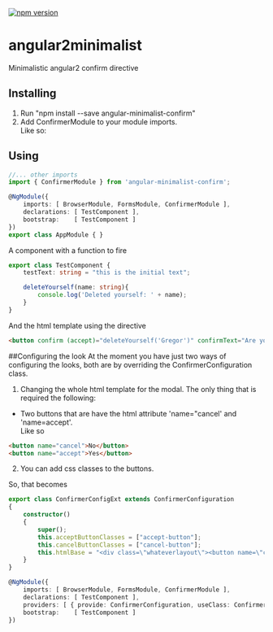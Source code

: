 [![npm version](https://badge.fury.io/js/angular-minimalist-confirm.svg)](https://badge.fury.io/js/angular-minimalist-confirm)

# angular2minimalist
Minimalistic angular2 confirm directive

## Installing  
1. Run "npm install --save angular-minimalist-confirm" 
2. Add ConfirmerModule to your module imports.  
Like so:  


## Using
```typescript
//... other imports
import { ConfirmerModule } from 'angular-minimalist-confirm';

@NgModule({
    imports: [ BrowserModule, FormsModule, ConfirmerModule ],
    declarations: [ TestComponent ],
    bootstrap:    [ TestComponent ]
})
export class AppModule { }
``` 

A component with a function to fire
```typescript 
export class TestComponent {
    testText: string = "this is the initial text";

    deleteYourself(name: string){
        console.log('Deleted yourself: ' + name);
    }
}
```
And the html template using the directive
```html
<button confirm (accept)="deleteYourself('Gregor')" confirmText="Are you sure you wanna do that?">Delete yourself</button>
```

##Configuring the look
At the moment you have just two ways of configuring the looks, both are by overriding the ConfirmerConfiguration class.   
1. Changing the whole html template for the modal. The only thing that is required the following:  
* Two buttons that are have the html attribute 'name="cancel' and 'name=accept'.  
 Like so  
 ```html
<button name="cancel">No</button>
<button name="accept">Yes</button>
```

2. You can add css classes to the buttons. 

So, that becomes 
```typescript
export class ConfirmerConfigExt extends ConfirmerConfiguration 
{
    constructor()
    {
        super();
        this.acceptButtonClasses = ["accept-button"];
        this.cancelButtonClasses = ["cancel-button"];
        this.htmlBase = "<div class=\"whateverlayout\"><button name=\"cancel\">No</button><button name=\"accept\">Yes</button></div>"
    }
}

@NgModule({
    imports: [ BrowserModule, FormsModule, ConfirmerModule ],
    declarations: [ TestComponent ],
    providers: [ { provide: ConfirmerConfiguration, useClass: ConfirmerConfigExt } ],
    bootstrap:    [ TestComponent ]
})
```
